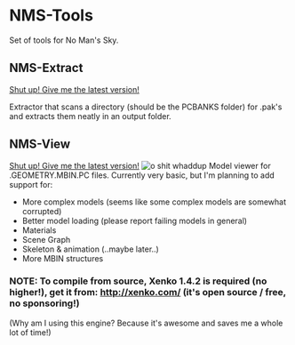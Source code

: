 # NMS-Tools
Set of tools for No Man's Sky.

## NMS-Extract
[Shut up! Give me the latest version!](https://github.com/HugoPeters/NMS-Tools/releases/tag/0.1)

Extractor that scans a directory (should be the PCBANKS folder) for .pak's and extracts them neatly in an output folder.

## NMS-View

[Shut up! Give me the latest version!](https://github.com/HugoPeters/NMS-Tools/releases/tag/0.1)
![o shit whaddup](http://i.imgur.com/vMc0eLS.png)
Model viewer for .GEOMETRY.MBIN.PC files. Currently very basic, but I'm planning to add support for:

* More complex models (seems like some complex models are somewhat corrupted)
* Better model loading (please report failing models in general)
* Materials
* Scene Graph
* Skeleton & animation (..maybe later..)
* More MBIN structures

### NOTE: To compile from source, Xenko 1.4.2 is required (no higher!), get it from: http://xenko.com/ (it's open source / free, no sponsoring!)
(Why am I using this engine? Because it's awesome and saves me a whole lot of time!)